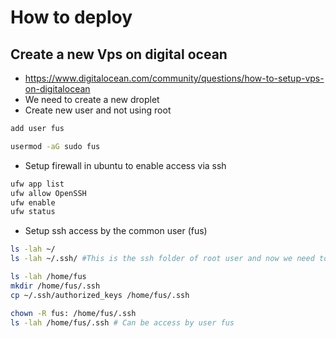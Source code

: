 # How to deploy

## Create a new Vps on digital ocean
- https://www.digitalocean.com/community/questions/how-to-setup-vps-on-digitalocean
- We need to create a new droplet
- Create new user and not using root
```sh
add user fus

usermod -aG sudo fus
```
- Setup firewall in ubuntu to enable access via ssh
```sh
ufw app list
ufw allow OpenSSH
ufw enable
ufw status
```

- Setup ssh access by the common user (fus)
```sh
ls -lah ~/
ls -lah ~/.ssh/ #This is the ssh folder of root user and now we need to copy it into common user

ls -lah /home/fus
mkdir /home/fus/.ssh
cp ~/.ssh/authorized_keys /home/fus/.ssh

chown -R fus: /home/fus/.ssh
ls -lah /home/fus/.ssh # Can be access by user fus
```